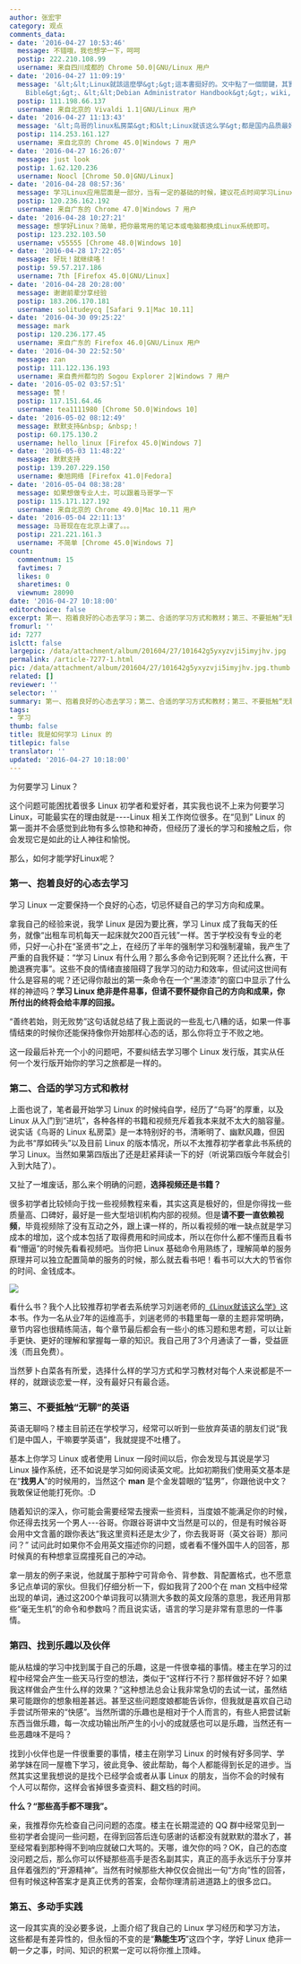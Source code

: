 ```yaml
---
author: 张宏宇
category: 观点
comments_data:
- date: '2016-04-27 10:53:46'
  message: 不错哦，我也想学一下，呵呵
  postip: 222.210.108.99
  username: 来自四川成都的 Chrome 50.0|GNU/Linux 用户
- date: '2016-04-27 11:09:19'
  message: '&lt;&lt;Linux就該這麼學&gt;&gt;這本書挺好的。文中點了一個關鍵，其實英語好了，學習Linux會進步很快，英語世界有很多很好的初學教科書，比如&lt;&lt;Linux
    Bible&gt;&gt;、&lt;&lt;Debian Administrator Handbook&gt;&gt;，wiki, document, man...就更不用說了～'
  postip: 111.198.66.137
  username: 来自北京的 Vivaldi 1.1|GNU/Linux 用户
- date: '2016-04-27 11:13:43'
  message: '&lt;鸟哥的linux私房菜&gt;和&lt;Linux就该这么学&gt;都是国内品质最好的Linux教材，没有推荐之分。'
  postip: 114.253.161.127
  username: 来自北京的 Chrome 45.0|Windows 7 用户
- date: '2016-04-27 16:26:07'
  message: just look
  postip: 1.62.120.236
  username: Noocl [Chrome 50.0|GNU/Linux]
- date: '2016-04-28 08:57:36'
  message: 学习Linux应用层面是一部分，当有一定的基础的时候，建议花点时间学习Linux内核和操作系统层面的知识，可以拓宽Linux的视野。推荐《深入理解Linux内核》和《操作系统的精髓和原理设计》
  postip: 120.236.162.192
  username: 来自广东的 Chrome 47.0|Windows 7 用户
- date: '2016-04-28 10:27:21'
  message: 想学好Linux？简单，把你最常用的笔记本或电脑都换成Linux系统即可。
  postip: 123.232.103.50
  username: v55555 [Chrome 48.0|Windows 10]
- date: '2016-04-28 17:22:05'
  message: 好玩！就继续咯！
  postip: 59.57.217.186
  username: 7th [Firefox 45.0|GNU/Linux]
- date: '2016-04-28 20:28:00'
  message: 谢谢前辈分享经验
  postip: 183.206.170.181
  username: solitudeycq [Safari 9.1|Mac 10.11]
- date: '2016-04-30 09:25:22'
  message: mark
  postip: 120.236.177.45
  username: 来自广东的 Firefox 46.0|GNU/Linux 用户
- date: '2016-04-30 22:52:50'
  message: zan
  postip: 111.122.136.193
  username: 来自贵州都匀的 Sogou Explorer 2|Windows 7 用户
- date: '2016-05-02 03:57:51'
  message: 赞！
  postip: 117.151.64.46
  username: tea1111980 [Chrome 50.0|Windows 10]
- date: '2016-05-02 08:12:49'
  message: 默默支持&nbsp; &nbsp;！
  postip: 60.175.130.2
  username: hello_linux [Firefox 45.0|Windows 7]
- date: '2016-05-03 11:48:22'
  message: 默默支持
  postip: 139.207.229.150
  username: 秦旭网络 [Firefox 41.0|Fedora]
- date: '2016-05-04 08:38:28'
  message: 如果想做专业人士，可以跟着马哥学一下
  postip: 115.171.127.192
  username: 来自北京的 Chrome 49.0|Mac 10.11 用户
- date: '2016-05-04 22:11:13'
  message: 马哥现在在北京上课了。。。
  postip: 221.221.161.3
  username: 不简单 [Chrome 45.0|Windows 7]
count:
  commentnum: 15
  favtimes: 7
  likes: 0
  sharetimes: 0
  viewnum: 28090
date: '2016-04-27 10:18:00'
editorchoice: false
excerpt: 第一、抱着良好的心态去学习；第二、合适的学习方式和教材；第三、不要抵触“无聊”的英语；第四、找到乐趣以及伙伴；第五、多动手实践
fromurl: ''
id: 7277
islctt: false
largepic: /data/attachment/album/201604/27/101642g5yxyzvji5imyjhv.jpg
permalink: /article-7277-1.html
pic: /data/attachment/album/201604/27/101642g5yxyzvji5imyjhv.jpg.thumb.jpg
related: []
reviewer: ''
selector: ''
summary: 第一、抱着良好的心态去学习；第二、合适的学习方式和教材；第三、不要抵触“无聊”的英语；第四、找到乐趣以及伙伴；第五、多动手实践
tags:
- 学习
thumb: false
title: 我是如何学习 Linux 的
titlepic: false
translator: ''
updated: '2016-04-27 10:18:00'
---
```


为何要学习 Linux？


这个问题可能困扰着很多 Linux 初学者和爱好者，其实我也说不上来为何要学习 Linux，可能最实在的理由就是----Linux 相关工作岗位很多。在“见到” Linux 的第一面并不会感觉到此物有多么惊艳和神奇，但经历了漫长的学习和接触之后，你会发现它是如此的让人神往和愉悦。


那么，如何才能学好Linux呢？


### 第一、抱着良好的心态去学习


学习 Linux 一定要保持一个良好的心态，切忌怀疑自己的学习方向和成果。


拿我自己的经验来说，我学 Linux 是因为要比赛，学习 Linux 成了我每天的任务，就像“出租车司机每天一起床就欠200百元钱”一样。苦于学校没有专业的老师，只好一心扑在“圣贤书”之上，在经历了半年的强制学习和强制灌输，我产生了严重的自我怀疑：“学习 Linux 有什么用？那么多命令记到死啊？还比什么赛，干脆退赛完事”。这些不良的情绪直接阻碍了我学习的动力和效率，但试问这世间有什么是容易的呢？还记得你敲出的第一条命令在一个“黑漆漆”的窗口中显示了什么样的神迹吗？**学习 Linux 绝非是件易事，但请不要怀疑你自己的方向和成果，你所付出的终将会给丰厚的回报。**


“善终若始，则无败势”这句话就总结了我上面说的一些乱七八糟的话，如果一件事情结束的时候你还能保持像你开始那样心态的话，那么你将立于不败之地。


这一段最后补充一个小的问题吧，不要纠结去学习哪个 Linux 发行版，其实从任何一个发行版开始你的学习之旅都是一样的。


### 第二、合适的学习方式和教材


上面也说了，笔者最开始学习 Linux 的时候纯自学，经历了“鸟哥”的厚重，以及 Linux 从入门到“进坑”，各种各样的书籍和视频充斥着我本来就不太大的脑容量。说实话《鸟哥的 Linux 私房菜》是一本特别好的书，清晰明了、幽默风趣，但因为此书“厚如砖头”以及目前 Linux 的版本情况，所以不太推荐初学者拿此书系统的学习 Linux。当然如果第四版出了还是赶紧拜读一下的好（听说第四版今年就会引入到大陆了）。


又扯了一堆废话，那么来个明确的问题，**选择视频还是书籍？**


很多初学者比较倾向于找一些视频教程来看，其实这真是极好的，但是你得找一些质量高、口碑好，最好是一些大型培训机构内部的视频。但是**请不要一直依赖视频**，毕竟视频除了没有互动之外，跟上课一样的，所以看视频的唯一缺点就是学习成本的增加，这个成本包括了取得费用和时间成本，所以在你什么都不懂而且看书看“懵逼”的时候先看看视频吧。当你把 Linux 基础命令用熟练了，理解简单的服务原理并可以独立配置简单的服务的时候，那么就去看书吧！看书可以大大的节省你的时间、金钱成本。


![](/data/attachment/album/201604/27/101642g5yxyzvji5imyjhv.jpg)


看什么书？我个人比较推荐初学者去系统学习刘遄老师的[《Linux就该这么学》](http://www.linuxprobe.com/)这本书。作为一名从业7年的运维高手，刘遄老师的书籍里每一章的主题非常明确，章节内容也很精练简洁，每个章节最后都会有一些小的练习题和思考题，可以让新手更快、更好的理解和掌握每一章的知识。我自己用了3个月通读了一番，受益匪浅（而且免费）。


当然萝卜白菜各有所爱，选择什么样的学习方式和学习教材对每个人来说都是不一样的，就跟谈恋爱一样，没有最好只有最合适。


### 第三、不要抵触“无聊”的英语


英语无聊吗？楼主目前还在学校学习，经常可以听到一些放弃英语的朋友们说“我们是中国人，干嘛要学英语”，我就提提不吐槽了。


基本上你学习 Linux 或者使用 Linux 一段时间以后，你会发现与其说是学习 Linux 操作系统，还不如说是学习如何阅读英文呢。比如初期我们使用英文基本是在“**找男人**”的时候用的，当然这个 **man** 是个金发碧眼的“猛男”，你跟他说中文？我敢保证他能打死你。:D


随着知识的深入，你可能会需要经常去搜索一些资料，当度娘不能满足你的时候，你还得去找另一个男人---谷哥。你跟谷哥讲中文当然是可以的，但是有时候谷哥会用中文含蓄的跟你表达“我这里资料还是太少了，你去我哥哥（英文谷哥）那问问？” 试问此时如果你不会用英文描述你的问题，或者看不懂外国牛人的回答，那时候真的有种想拿豆腐撞死自己的冲动。


拿一朋友的例子来说，他就属于那种宁可背命令、背参数、背配置格式，也不愿意多记点单词的家伙。但我们仔细分析一下，假如我背了200个在 man 文档中经常出现的单词，通过这200个单词我可以猜测大多数的英文段落的意思，我还用背那些“毫无生机”的命令和参数吗？而且说实话，语言的学习是非常有意思的一件事情。 


### 第四、找到乐趣以及伙伴


能从枯燥的学习中找到属于自己的乐趣，这是一件很幸福的事情。楼主在学习的过程中经常会产生一些天马行空的想法，类似于“这样行不行？那样做好不好？如果我这样做会产生什么样的效果？”这种想法总会让我非常急切的去试一试，虽然结果可能跟你的想象相差甚远。甚至这些问题度娘都能告诉你，但我就是喜欢自己动手尝试所带来的“快感”。当然所谓的乐趣也是相对于个人而言的，有些人把尝试新东西当做乐趣，每一次成功输出所产生的小小的成就感也可以是乐趣，当然还有一些恶趣味不是吗？


找到小伙伴也是一件很重要的事情，楼主在刚学习 Linux 的时候有好多同学、学弟学妹在同一屋檐下学习，彼此竞争、彼此帮助，每个人都能得到长足的进步。当然其实这里我想说的是找个已经学会或者从事 Linux 的朋友，当你不会的时候有个人可以帮你，这样会省掉很多查资料、翻文档的时间。


**什么？“那些高手都不理我”。**


亲，我推荐你先检查自己问问题的态度。楼主在长期混迹的 QQ 群中经常见到一些初学者会提问一些问题，在得到回答后连句感谢的话都没有就默默的潜水了，甚至经常看到那种得不到响应就破口大骂的。天哪，谁欠你的吗？OK，自己的态度没问题之后，那么你可以怀疑那些高手是否名副其实，真正的高手永远乐于分享并且伴着强烈的“开源精神”。当然有时候那些大神仅仅会抛出一句“方向”性的回答，但有时候这种答案才是真正优秀的答案，会帮你理清前进道路上的很多岔口。


### 第五、多动手实践


这一段其实真的没必要多说，上面介绍了我自己的 Linux 学习经历和学习方法，这些都是有差异性的，但永恒的不变的是“**熟能生巧**”这四个字，学好 Linux 绝非一朝一夕之事，时间、知识的积累一定可以将你推上顶峰。